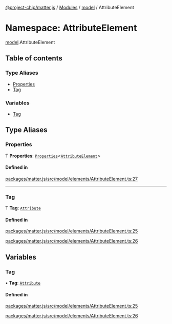 [@project-chip/matter.js](../README.md) / [Modules](../modules.md) / [model](model.md) / AttributeElement

# Namespace: AttributeElement

[model](model.md).AttributeElement

## Table of contents

### Type Aliases

- [Properties](model.AttributeElement.md#properties)
- [Tag](model.AttributeElement.md#tag)

### Variables

- [Tag](model.AttributeElement.md#tag-1)

## Type Aliases

### Properties

Ƭ **Properties**: [`Properties`](model.BaseElement.md#properties)\<[`AttributeElement`](../interfaces/model.AttributeElement-1.md)\>

#### Defined in

[packages/matter.js/src/model/elements/AttributeElement.ts:27](https://github.com/project-chip/matter.js/blob/0c058ae17fdba4c0b89b8b13c309011d51782299/packages/matter.js/src/model/elements/AttributeElement.ts#L27)

___

### Tag

Ƭ **Tag**: [`Attribute`](../enums/model.ElementTag.md#attribute)

#### Defined in

[packages/matter.js/src/model/elements/AttributeElement.ts:25](https://github.com/project-chip/matter.js/blob/0c058ae17fdba4c0b89b8b13c309011d51782299/packages/matter.js/src/model/elements/AttributeElement.ts#L25)

[packages/matter.js/src/model/elements/AttributeElement.ts:26](https://github.com/project-chip/matter.js/blob/0c058ae17fdba4c0b89b8b13c309011d51782299/packages/matter.js/src/model/elements/AttributeElement.ts#L26)

## Variables

### Tag

• **Tag**: [`Attribute`](../enums/model.ElementTag.md#attribute)

#### Defined in

[packages/matter.js/src/model/elements/AttributeElement.ts:25](https://github.com/project-chip/matter.js/blob/0c058ae17fdba4c0b89b8b13c309011d51782299/packages/matter.js/src/model/elements/AttributeElement.ts#L25)

[packages/matter.js/src/model/elements/AttributeElement.ts:26](https://github.com/project-chip/matter.js/blob/0c058ae17fdba4c0b89b8b13c309011d51782299/packages/matter.js/src/model/elements/AttributeElement.ts#L26)
